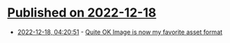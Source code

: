 # [Published on 2022-12-18](index.md)

* [2022-12-18, 04:20:51](https://news.ycombinator.com/item?id=34035024) - [Quite OK Image is now my favorite asset format](https://nullprogram.com/blog/2022/12/18/)
